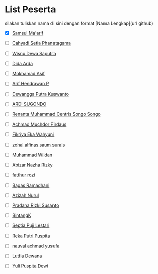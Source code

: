 # List Peserta

silakan tuliskan nama di sini dengan format \[Nama Lengkap\]\(url github\)

- [x] [Samsul Ma'arif](https://github.com/samsulmaarif)
- [ ] [Cahyadi Setia Phanatagama](https://github.com/phanatagama)
- [ ] [Wisnu Dewa Saputra](https://github.com/WisnuDs)
- [ ] [Dida Arda](https://github.com/evaleries)
- [ ] [Mokhamad Asif](https://github.com/masif088)
- [ ] [Arif Hendrawan P](https://github.com/arifhendrawan023)
- [ ] [Dewangga Putra Kuswanto](https://github.com/dewangga-pk)
- [ ] [ARDI SUGONDO](https://github.com/qnaqq)
- [ ] [Renanta Muhammad Centris Songo Songo](https://github.com/Renanta)
- [ ] [Achmad Muchdor Firdaus](https://github.com/Muchdor)
- [ ] [Fikriya Eka Wahyuni](https://github.com/fikriyaeka)
- [ ] [zohal alfinas saum surais](https://github.com/zohalalfinas)
- [ ] [Muhammad Wildan](https://github.com/wilapdantop)
- [ ] [Abizar Nazha Rizky](https://github.com/AbiNazha)
- [ ] [fatthur rozi](https://github.com/fatthur-rozi)
- [ ] [Bagas Ramadhani](https://github.com/bagasri)
- [ ] [Azizah  Nurul](https://github.com/AzizahN)
- [ ] [Pradana Rizki Susanto](https://github.com/pradana777)
- [ ] [BintangK](https://github.com/bintangkurniawanpp)
- [ ] [Septia Puji Lestari](https://github.com/septiapuji)
- [ ] [Reka Putri Puspita](https://github.com/Rekaputri)
- [ ] [nauval achmad yusufa](https://github.com/nauval123)
- [ ] [Lutfia Dewana](https://github.com/lutfiadewana)
- [ ] [Yuli Puspita Dewi](https://github.com/Yuliabcd)

